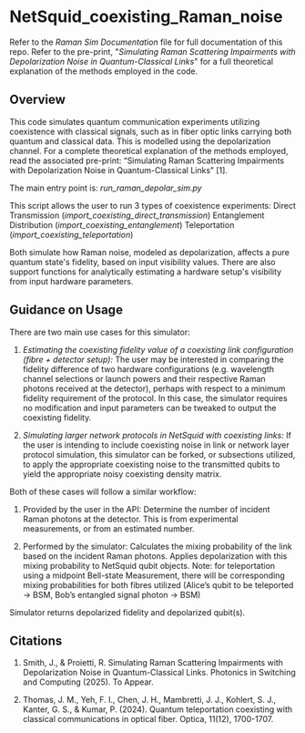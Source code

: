 # NetSquid_coexisting_Raman_noise

Refer to the *Raman Sim Documentation* file for full documentation of this repo.
Refer to the pre-print, "*Simulating Raman Scattering Impairments with Depolarization Noise in Quantum-Classical Links*" for a full theoretical explanation of the methods employed in the code.

## Overview
This code simulates quantum communication experiments utilizing coexistence with classical signals, such as in fiber optic links carrying both quantum and classical data. This is modelled using the depolarization channel.
For a complete theoretical explanation of the methods employed, read the associated pre-print: “Simulating Raman Scattering Impairments with Depolarization Noise in Quantum-Classical Links” [1].

The main entry point is:
*run_raman_depolar_sim.py*

This script allows the user to run 3 types of coexistence experiments:
Direct Transmission (*import_coexisting_direct_transmission*)
Entanglement Distribution (*import_coexisting_entanglement*)
Teleportation (*import_coexisting_teleportation*)

Both simulate how Raman noise, modeled as depolarization, affects a pure quantum state's fidelity, based on input visibility values. There are also support functions for analytically estimating a hardware setup's visibility from input hardware parameters.

## Guidance on Usage
There are two main use cases for this simulator:
1. *Estimating the coexisting fidelity value of a coexisting link configuration (fibre + detector setup):* The user may be interested in comparing the fidelity difference of two hardware configurations (e.g. wavelength channel selections or launch powers and their respective Raman photons received at the detector), perhaps with respect to a minimum fidelity requirement of the protocol. In this case, the simulator requires no modification and input parameters can be tweaked to output the coexisting fidelity. 

2. *Simulating larger network protocols in NetSquid with coexisting links:* If the user is intending to include coexisting noise in link or network layer protocol simulation, this simulator can be forked, or subsections utilized, to apply the appropriate coexisting noise to the transmitted qubits to yield the appropriate noisy coexisting density matrix. 

Both of these cases will follow a similar workflow:
1. Provided by the user in the API: Determine the number of incident Raman photons at the detector. This is from experimental measurements, or from an estimated number.

2. Performed by the simulator: Calculates the mixing probability of the link based on the incident Raman photons. Applies depolarization with this mixing probability to NetSquid qubit objects. 
Note: for teleportation using a midpoint Bell-state Measurement, there will be corresponding mixing probabilities for both fibres utilized (Alice’s qubit to be teleported → BSM, Bob’s entangled signal photon → BSM)

Simulator returns depolarized fidelity and depolarized qubit(s).

## Citations
1. Smith, J., & Proietti, R. Simulating Raman Scattering Impairments with Depolarization Noise in Quantum-Classical Links. Photonics in Switching and Computing (2025). To Appear.

2. Thomas, J. M., Yeh, F. I., Chen, J. H., Mambretti, J. J., Kohlert, S. J., Kanter, G. S., & Kumar, P. (2024). Quantum teleportation coexisting with classical communications in optical fiber. Optica, 11(12), 1700-1707.

